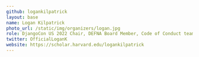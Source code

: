 ```yaml
---
github: logankilpatrick
layout: base
name: Logan Kilpatrick
photo_url: /static/img/organizers/logan.jpg
role: DjangoCon US 2022 Chair, DEFNA Board Member, Code of Conduct team
twitter: OfficialLoganK
website: https://scholar.harvard.edu/logankilpatrick
---
```

